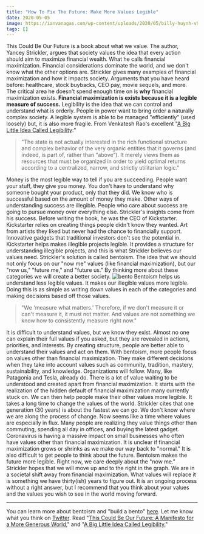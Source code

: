 ```yaml
---
title: "How To Fix The Future: Make More Values Legible"
date: 2020-05-05
image: https://ianvanagas.com/wp-content/uploads/2020/05/billy-huynh-v9bnfmcykbg-unsplasha.jpg
tags: []
---
```

This Could Be Our Future is a book about what we value. The author, Yancey Strickler, argues that society values the idea that every action should aim to maximize financial wealth. What he calls financial maximization. Financial considerations dominate the world, and we don't know what the other options are. Strickler gives many examples of financial maximization and how it impacts society. Arguments that you have heard before: healthcare, stock buybacks, CEO pay, movie sequels, and more. The critical area he doesn't spend enough time on is **why** financial maximization exists. **Financial maximization is exists because it is a legible measure of success.** Legibility is the idea that we can control and understand what is orderly. People in power want to bring order a naturally complex society. A legible system is able to be managed "efficiently" (used loosely) but, it is also more fragile. From Venkatesh Rao's excellent "[A Big Little Idea Called Legibility](https://www.ribbonfarm.com/2010/07/26/a-big-little-idea-called-legibility/):" 

> "The state is not actually interested in the rich functional structure and complex behavior of the very organic entities that it governs (and indeed, is part of, rather than “above”). It merely views them as resources that must be organized in order to yield optimal returns according to a centralized, narrow, and strictly utilitarian logic."

Money is the most legible way to tell if you are succeeding. People want your stuff, they give you money. You don't have to understand why someone bought your product, only that they did. We know who is successful based on the amount of money they make. Other ways of understanding success are illegible. People who care about success are going to pursue money over everything else. Strickler's insights come from his success. Before writing the book, he was the CEO of Kickstarter. Kickstarter relies on creating things people didn't know they wanted. Art from artists they liked but never had the chance to financially support. Innovative gadgets that traditional investors don't see the potential in. Kickstarter helps makes illegible projects legible. It provides a structure for understanding illegible projects, and this is what Strickler believes our values need. Strickler's solution is called bentoism. The idea that we should not only focus on our "now me" values (like financial maximization), but our "now us," "future me," and "future us." By thinking more about these categories we will create a better society.   ![bento](https://ianvanagas.com/wp-content/uploads/2020/05/bento.png) Bentoism helps us understand less legible values. It makes our illegible values more legible. Doing this is as simple as writing down values in each of the categories and making decisions based off those values. 

> "We 'measure what matters.' Therefore, if we don't measure it or can't measure it, it must not matter. And values are not something we know how to consistently measure right now."

It is difficult to understand values, but we know they exist. Almost no one can explain their full values if you asked, but they are revealed in actions, priorities, and interests. By creating structure, people are better able to understand their values and act on them. With bentoism, more people focus on values other than financial maximization. They make different decisions when they take into account values such as community, tradition, mastery, sustainability, and knowledge. Organizations will follow. Many, like Patagonia and Tesla, already do. There is a lot of value waiting to be understood and created apart from financial maximization. It starts with the realization of the hidden default of financial maximization many currently stuck on. We can then help people make their other values more legible. It takes a long time to change the values of the world. Strickler cites that one generation (30 years) is about the fastest we can go. We don't know where we are along the process of change. Now seems like a time where values are especially in flux. Many people are realizing they value things other than commuting, spending all day in offices, and buying the latest gadget. Coronavirus is having a massive impact on small businesses who often have values other than financial maximization. It is unclear if financial maximization grows or shrinks as we make our way back to "normal." It is also difficult to get people to think about the future. Bentoism makes the future more legible. Right now, we care deeply about the "now me." Strickler hopes that we will move up and to the right in the graph. We are in a societal shift away from financial maximization. What values will replace it is something we have thirty(ish) years to figure out. It is an ongoing process without a right answer, but I recommend that you think about your values and the values you wish to see in the world moving forward. 

* * *

You can learn more about bentoism and "build a bento" [here](http://bentoism.org). Let me know what you think on [Twitter](http://twitter.com/ianvanagas). Read "[This Could Be Our Future: A Manifesto for a More Generous World](https://www.amazon.com/This-Could-Our-Future-Manifesto/dp/0525560823)," and "[A Big Little Idea Called Legibility.](https://www.ribbonfarm.com/2010/07/26/a-big-little-idea-called-legibility/)"
